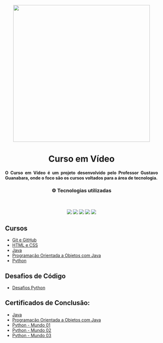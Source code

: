 <div align="center">
<img src="https://github.com/ThiagoMonts/cursoEmVideo/blob/main/cursoemvideo-logo.png" width="450px"> 
</div>

<h1 align="center">Curso em Vídeo</h1>
<h4 align="justify"> O Curso em Vídeo é um projeto desenvolvido pelo Professor Gustavo Guanabara, onde o foco são os cursos voltados para a área de tecnologia. </h4>

<h3 align="center">
⚙️ Tecnologias utilizadas

<p>&nbsp;</p>
<img src="https://img.shields.io/badge/css3-%231572B6.svg?style=for-the-badge&logo=css3&logoColor=white"/>
<img src="https://img.shields.io/badge/git-%23F05033.svg?style=for-the-badge&logo=git&logoColor=white"/>
<img src="https://img.shields.io/badge/html5-%23E34F26.svg?style=for-the-badge&logo=html5&logoColor=white"/>
<img src="https://img.shields.io/badge/java-%23ED8B00.svg?style=for-the-badge&logo=java&logoColor=white">
<img src="https://img.shields.io/badge/Python-14354C?style=for-the-badge&logo=python&logoColor=white">
</h3>

## Cursos

- [Git e GitHub](https://github.com/ThiagoMonts/cursoEmVideo/tree/main/gitGitHub)
- [HTML e CSS](https://github.com/ThiagoMonts/cursoEmVideo/tree/main/HTML%20e%20CSS/aulas-pdf)
- [Java](link)
- [Programação Orientada a Objetos com Java](link)
- [Python](https://github.com/ThiagoMonts/cursoEmVideo/tree/main/Python)

## Desafios de Código

- [Desafios Python](https://github.com/ThiagoMonts/cursoEmVideo/tree/main/Python/desafiosPython)


## Certificados de Conclusão:
- [Java](https://github.com/ThiagoMonts/cursoEmVideo/blob/main/Certificados/Thiago-Honorato-da-Silva-Java-Basico-40-Horas-Certificado-Curso-em-Video.pdf)
- [Programação Orientada a Objetos com Java](https://github.com/ThiagoMonts/cursoEmVideo/blob/main/Certificados/Thiago-Honorato-da-Silva-Java-POO-40-Horas-Certificado-Curso-em-Video.pdf)
- [Python - Mundo 01](https://github.com/ThiagoMonts/cursoEmVideo/blob/main/Certificados/Thiago-Honorato-da-Silva-Python-3-8211-Mundo-1-40-Horas-Certificado-Curso-em-Video.pdf)
- [Python - Mundo 02](https://github.com/ThiagoMonts/cursoEmVideo/blob/main/Certificados/Thiago-Honorato-da-Silva-Python-3-8211-Mundo-2-40-Horas-Certificado-Curso-em-Video.pdf)
- [Python - Mundo 03](https://github.com/ThiagoMonts/cursoEmVideo/blob/main/Certificados/Thiago-Honorato-da-Silva-Python-3-8211-Mundo-3-40-Horas-Certificado-Curso-em-Video.pdf)


